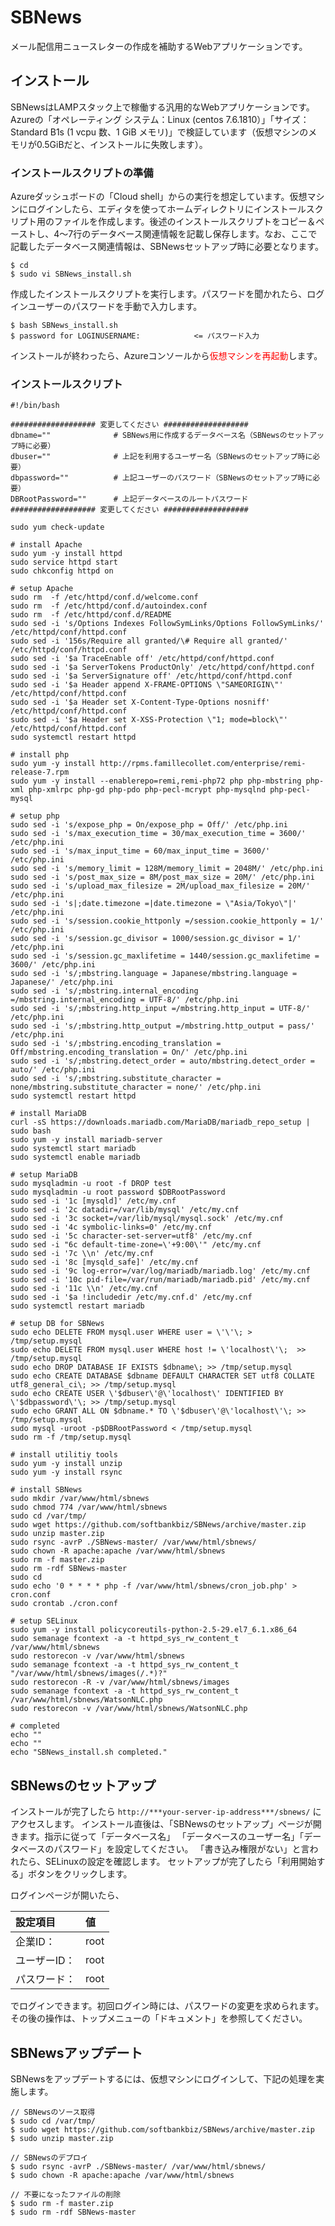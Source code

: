 # SBNews
メール配信用ニュースレターの作成を補助するWebアプリケーションです。

## インストール
SBNewsはLAMPスタック上で稼働する汎用的なWebアプリケーションです。Azureの「オペレーティング システム：Linux (centos 7.6.1810）」「サイズ：Standard B1s (1 vcpu 数、1 GiB メモリ)」で検証しています（仮想マシンのメモリが0.5GiBだと、インストールに失敗します）。

### インストールスクリプトの準備
Azureダッシュボードの「Cloud shell」からの実行を想定しています。仮想マシンにログインしたら、エディタを使ってホームディレクトリにインストールスクリプト用のファイルを作成します。後述のインストールスクリプトをコピー＆ペーストし、4〜7行のデータベース関連情報を記載し保存します。なお、ここで記載したデータベース関連情報は、SBNewsセットアップ時に必要となります。

```
$ cd
$ sudo vi SBNews_install.sh
```

作成したインストールスクリプトを実行します。パスワードを聞かれたら、ログインユーザーのパスワードを手動で入力します。

```
$ bash SBNews_install.sh
$ password for LOGINUSERNAME:            <= パスワード入力 
```

インストールが終わったら、Azureコンソールから<span style="color: red; ">仮想マシンを再起動</span>します。

### インストールスクリプト

```
#!/bin/bash

################### 変更してください ###################
dbname=""              # SBNews用に作成するデータベース名（SBNewsのセットアップ時に必要）
dbuser=""              # 上記を利用するユーザー名（SBNewsのセットアップ時に必要）
dbpassword=""          # 上記ユーザーのパスワード（SBNewsのセットアップ時に必要）
DBRootPassword=""      # 上記データベースのルートパスワード
################### 変更してください ###################

sudo yum check-update

# install Apache
sudo yum -y install httpd
sudo service httpd start
sudo chkconfig httpd on

# setup Apache
sudo rm  -f /etc/httpd/conf.d/welcome.conf
sudo rm  -f /etc/httpd/conf.d/autoindex.conf
sudo rm  -f /etc/httpd/conf.d/README
sudo sed -i 's/Options Indexes FollowSymLinks/Options FollowSymLinks/' /etc/httpd/conf/httpd.conf
sudo sed -i '156s/Require all granted/\# Require all granted/' /etc/httpd/conf/httpd.conf
sudo sed -i '$a TraceEnable off' /etc/httpd/conf/httpd.conf
sudo sed -i '$a ServerTokens ProductOnly' /etc/httpd/conf/httpd.conf
sudo sed -i '$a ServerSignature off' /etc/httpd/conf/httpd.conf
sudo sed -i '$a Header append X-FRAME-OPTIONS \"SAMEORIGIN\"' /etc/httpd/conf/httpd.conf
sudo sed -i '$a Header set X-Content-Type-Options nosniff' /etc/httpd/conf/httpd.conf
sudo sed -i '$a Header set X-XSS-Protection \"1; mode=block\"' /etc/httpd/conf/httpd.conf
sudo systemctl restart httpd

# install php
sudo yum -y install http://rpms.famillecollet.com/enterprise/remi-release-7.rpm
sudo yum -y install --enablerepo=remi,remi-php72 php php-mbstring php-xml php-xmlrpc php-gd php-pdo php-pecl-mcrypt php-mysqlnd php-pecl-mysql

# setup php
sudo sed -i 's/expose_php = On/expose_php = Off/' /etc/php.ini
sudo sed -i 's/max_execution_time = 30/max_execution_time = 3600/' /etc/php.ini
sudo sed -i 's/max_input_time = 60/max_input_time = 3600/' /etc/php.ini
sudo sed -i 's/memory_limit = 128M/memory_limit = 2048M/' /etc/php.ini
sudo sed -i 's/post_max_size = 8M/post_max_size = 20M/' /etc/php.ini
sudo sed -i 's/upload_max_filesize = 2M/upload_max_filesize = 20M/' /etc/php.ini
sudo sed -i 's|;date.timezone =|date.timezone = \"Asia/Tokyo\"|' /etc/php.ini
sudo sed -i 's/session.cookie_httponly =/session.cookie_httponly = 1/' /etc/php.ini
sudo sed -i 's/session.gc_divisor = 1000/session.gc_divisor = 1/' /etc/php.ini
sudo sed -i 's/session.gc_maxlifetime = 1440/session.gc_maxlifetime = 3600/' /etc/php.ini
sudo sed -i 's/;mbstring.language = Japanese/mbstring.language = Japanese/' /etc/php.ini
sudo sed -i 's/;mbstring.internal_encoding =/mbstring.internal_encoding = UTF-8/' /etc/php.ini
sudo sed -i 's/;mbstring.http_input =/mbstring.http_input = UTF-8/' /etc/php.ini
sudo sed -i 's/;mbstring.http_output =/mbstring.http_output = pass/' /etc/php.ini
sudo sed -i 's/;mbstring.encoding_translation = Off/mbstring.encoding_translation = On/' /etc/php.ini
sudo sed -i 's/;mbstring.detect_order = auto/mbstring.detect_order = auto/' /etc/php.ini
sudo sed -i 's/;mbstring.substitute_character = none/mbstring.substitute_character = none/' /etc/php.ini
sudo systemctl restart httpd

# install MariaDB
curl -sS https://downloads.mariadb.com/MariaDB/mariadb_repo_setup | sudo bash
sudo yum -y install mariadb-server
sudo systemctl start mariadb
sudo systemctl enable mariadb

# setup MariaDB
sudo mysqladmin -u root -f DROP test
sudo mysqladmin -u root password $DBRootPassword
sudo sed -i '1c [mysqld]' /etc/my.cnf
sudo sed -i '2c datadir=/var/lib/mysql' /etc/my.cnf
sudo sed -i '3c socket=/var/lib/mysql/mysql.sock' /etc/my.cnf
sudo sed -i '4c symbolic-links=0' /etc/my.cnf
sudo sed -i '5c character-set-server=utf8' /etc/my.cnf
sudo sed -i "6c default-time-zone=\'+9:00\'" /etc/my.cnf
sudo sed -i '7c \\n' /etc/my.cnf
sudo sed -i '8c [mysqld_safe]' /etc/my.cnf
sudo sed -i '9c log-error=/var/log/mariadb/mariadb.log' /etc/my.cnf
sudo sed -i '10c pid-file=/var/run/mariadb/mariadb.pid' /etc/my.cnf
sudo sed -i '11c \\n' /etc/my.cnf
sudo sed -i '$a !includedir /etc/my.cnf.d' /etc/my.cnf
sudo systemctl restart mariadb

# setup DB for SBNews
sudo echo DELETE FROM mysql.user WHERE user = \'\'\; > /tmp/setup.mysql
sudo echo DELETE FROM mysql.user WHERE host != \'localhost\'\;  >> /tmp/setup.mysql
sudo echo DROP DATABASE IF EXISTS $dbname\; >> /tmp/setup.mysql
sudo echo CREATE DATABASE $dbname DEFAULT CHARACTER SET utf8 COLLATE utf8_general_ci\; >> /tmp/setup.mysql
sudo echo CREATE USER \'$dbuser\'@\'localhost\' IDENTIFIED BY \'$dbpassword\'\; >> /tmp/setup.mysql
sudo echo GRANT ALL ON $dbname.* TO \'$dbuser\'@\'localhost\'\; >> /tmp/setup.mysql
sudo mysql -uroot -p$DBRootPassword < /tmp/setup.mysql
sudo rm -f /tmp/setup.mysql

# install utilitiy tools
sudo yum -y install unzip
sudo yum -y install rsync

# install SBNews
sudo mkdir /var/www/html/sbnews
sudo chmod 774 /var/www/html/sbnews
sudo cd /var/tmp/
sudo wget https://github.com/softbankbiz/SBNews/archive/master.zip
sudo unzip master.zip
sudo rsync -avrP ./SBNews-master/ /var/www/html/sbnews/
sudo chown -R apache:apache /var/www/html/sbnews
sudo rm -f master.zip
sudo rm -rdf SBNews-master
sudo cd
sudo echo '0 * * * * php -f /var/www/html/sbnews/cron_job.php' > cron.conf
sudo crontab ./cron.conf

# setup SELinux
sudo yum -y install policycoreutils-python-2.5-29.el7_6.1.x86_64
sudo semanage fcontext -a -t httpd_sys_rw_content_t /var/www/html/sbnews
sudo restorecon -v /var/www/html/sbnews
sudo semanage fcontext -a -t httpd_sys_rw_content_t "/var/www/html/sbnews/images(/.*)?"
sudo restorecon -R -v /var/www/html/sbnews/images
sudo semanage fcontext -a -t httpd_sys_rw_content_t /var/www/html/sbnews/WatsonNLC.php
sudo restorecon -v /var/www/html/sbnews/WatsonNLC.php

# completed
echo ""
echo ""
echo "SBNews_install.sh completed."
```


## SBNewsのセットアップ
インストールが完了したら `http://***your-server-ip-address***/sbnews/` にアクセスします。
インストール直後は、「SBNewsのセットアップ」ページが開きます。指示に従って「データベース名」
「データベースのユーザー名」「データベースのパスワード」を設定してください。
「書き込み権限がない」と言われたら、SELinuxの設定を確認します。
セットアップが完了したら「利用開始する」ボタンをクリックします。

ログインページが開いたら、

|設定項目 |値 |
|:---|:---|
|企業ID： |root |
|ユーザーID： |root |
|パスワード： |root |

でログインできます。初回ログイン時には、パスワードの変更を求められます。その後の操作は、トップメニューの「ドキュメント」を参照してください。


## SBNewsアップデート

SBNewsをアップデートするには、仮想マシンにログインして、下記の処理を実施します。

```
// SBNewsのソース取得
$ sudo cd /var/tmp/
$ sudo wget https://github.com/softbankbiz/SBNews/archive/master.zip
$ sudo unzip master.zip

// SBNewsのデプロイ
$ sudo rsync -avrP ./SBNews-master/ /var/www/html/sbnews/
$ sudo chown -R apache:apache /var/www/html/sbnews

// 不要になったファイルの削除
$ sudo rm -f master.zip
$ sudo rm -rdf SBNews-master
```
